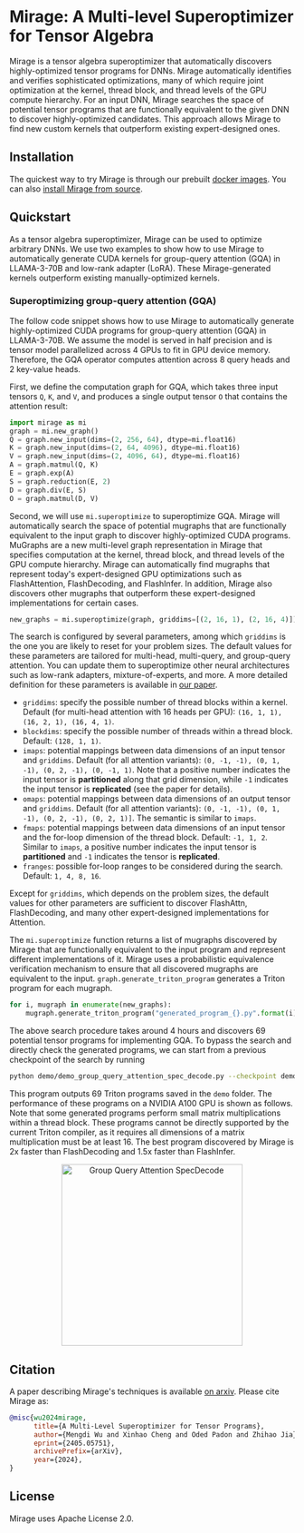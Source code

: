 # Mirage: A Multi-level Superoptimizer for Tensor Algebra

Mirage is a tensor algebra superoptimizer that automatically discovers highly-optimized tensor programs for DNNs. Mirage automatically identifies and verifies sophisticated optimizations, many of which require joint optimization at the kernel, thread block, and thread levels of the GPU compute hierarchy. For an input DNN, Mirage searches the space of potential tensor programs that are functionally equivalent to the given DNN to discover highly-optimized candidates. This approach allows Mirage to find new custom kernels that outperform existing expert-designed ones. 

## Installation

The quickest way to try Mirage is through our prebuilt [docker images](INSTALL.md). You can also [install Mirage from source](INSTALL.md).

## Quickstart

As a tensor algebra superoptimizer, Mirage can be used to optimize arbitrary DNNs. We use two examples to show how to use Mirage to automatically generate CUDA kernels for group-query attention (GQA) in LLAMA-3-70B and low-rank adapter (LoRA). These Mirage-generated kernels outperform existing manually-optimized kernels.

### Superoptimizing group-query attention (GQA)

The follow code snippet shows how to use Mirage to automatically generate highly-optimized CUDA programs for group-query attention (GQA) in LLAMA-3-70B. We assume the model is served in half precision and is tensor model parallelized across 4 GPUs to fit in GPU device memory. Therefore, the GQA operator computes attention across 8 query heads and 2 key-value heads.

First, we define the computation graph for GQA, which takes three input tensors `Q`, `K`, and `V`, and produces a single output tensor `O` that contains the attention result:

```python
import mirage as mi
graph = mi.new_graph()
Q = graph.new_input(dims=(2, 256, 64), dtype=mi.float16)
K = graph.new_input(dims=(2, 64, 4096), dtype=mi.float16)
V = graph.new_input(dims=(2, 4096, 64), dtype=mi.float16)
A = graph.matmul(Q, K)
E = graph.exp(A)
S = graph.reduction(E, 2)
D = graph.div(E, S)
O = graph.matmul(D, V)
```

Second, we will use `mi.superoptimize` to superoptimize GQA. Mirage will automatically search the space of potential mugraphs that are functionally equivalent to the input graph to discover highly-optimized CUDA programs. MuGraphs are a new multi-level graph representation in Mirage that specifies computation at the kernel, thread block, and thread levels of the GPU compute hierarchy. Mirage can automatically find mugraphs that represent today's expert-designed GPU optimizations such as FlashAttention, FlashDecoding, and FlashInfer. In addition, Mirage also discovers other mugraphs that outperform these expert-designed implementations for certain cases.

```python
new_graphs = mi.superoptimize(graph, griddims=[(2, 16, 1), (2, 16, 4)])
```
The search is configured by several parameters, among which `griddims` is the one you are likely to reset for your problem sizes. The default values for these parameters are tailored for multi-head, multi-query, and group-query attention. You can update them to superoptimize other neural architectures such as low-rank adapters, mixture-of-experts, and more. A more detailed definition for these parameters is available in [our paper](#citation).

* `griddims`: specify the possible number of thread blocks within a kernel. Default (for multi-head attention with 16 heads per GPU): `(16, 1, 1), (16, 2, 1), (16, 4, 1)`.
* `blockdims`: specify the possible number of threads within a thread block. Default: `(128, 1, 1)`.
* `imaps`: potential mappings between data dimensions of an input tensor and `griddims`. Default (for all attention variants): `(0, -1, -1), (0, 1, -1), (0, 2, -1), (0, -1, 1)`. Note that a positive number indicates the input tensor is **partitioned** along that grid dimension, while `-1` indicates the input tensor is **replicated** (see the paper for details).
* `omaps`: potential mappings between data dimensions of an output tensor and `griddims`. Default (for all attention variants): `(0, -1, -1), (0, 1, -1), (0, 2, -1), (0, 2, 1)]`. The semantic is similar to `imaps`.
* `fmaps`: potential mappings between data dimensions of an input tensor and the for-loop dimension of the thread block. Default: `-1, 1, 2`. Similar to `imaps`, a positive number indicates the input tensor is **partitioned** and `-1` indicates the tensor is **replicated**.
* `franges`: possible for-loop ranges to be considered during the search. Default: `1, 4, 8, 16`.

Except for `griddims`, which depends on the problem sizes, the default values for other parameters are sufficient to discover FlashAttn, FlashDecoding, and many other expert-designed implementations for Attention.

The `mi.superoptimize` function returns a list of mugraphs discovered by Mirage that are functionally equivalent to the input program and represent different implementations of it. Mirage uses a probabilistic equivalence verification mechanism to ensure that all discovered mugraphs are equivalent to the input. `graph.generate_triton_program` generates a Triton program for each mugraph.

```python
for i, mugraph in enumerate(new_graphs):
    mugraph.generate_triton_program("generated_program_{}.py".format(i))
```

The above search procedure takes around 4 hours and discovers 69 potential tensor programs for implementing GQA. To bypass the search and directly check the generated programs, we can start from a previous checkpoint of the search by running
```bash
python demo/demo_group_query_attention_spec_decode.py --checkpoint demo/checkpoint_group_query_attn_spec_decode.json
```
This program outputs 69 Triton programs saved in the `demo` folder. The performance of these programs on a NVIDIA A100 GPU is shown as follows. Note that some generated programs perform small matrix multiplications within a thread block. These programs cannot be directly supported by the current Triton compiler, as it requires all dimensions of a matrix multiplication must be at least 16. The best program discovered by Mirage is 2x faster than FlashDecoding and 1.5x faster than FlashInfer.

<p align="center">
<img src="img/group_query_attnetion_spec_decode.png?raw=true" alt="Group Query Attention SpecDecode" height="320"/>
</p>

## Citation
A paper describing Mirage's techniques is available [on arxiv](https://arxiv.org/abs/2405.05751). Please cite Mirage as:

``` bibtex
@misc{wu2024mirage,
      title={A Multi-Level Superoptimizer for Tensor Programs}, 
      author={Mengdi Wu and Xinhao Cheng and Oded Padon and Zhihao Jia},
      eprint={2405.05751},
      archivePrefix={arXiv},
      year={2024},
}
```

## License
Mirage uses Apache License 2.0.
